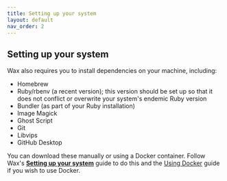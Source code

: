 ```yaml
---
title: Setting up your system
layout: default
nav_order: 2
---
```


## **Setting up your system**

Wax also requires you to install dependencies on your machine, including:

* Homebrew  
* Ruby/rbenv (a recent version); this version should be set up so that it does not conflict or overwrite your system's endemic Ruby version  
* Bundler (as part of your Ruby installation)  
* Image Magick  
* Ghost Script  
* Git  
* Libvips  
* GitHub Desktop

You can download these manually or using a Docker container. Follow Wax's [**Setting up your system**](https://minicomp.github.io/wiki/wax/setting-up-your-system/) guide to do this and the [Using Docker](https://minicomp.github.io/wiki/wax/setting-up-your-system/with-docker/) guide if you wish to use Docker.
